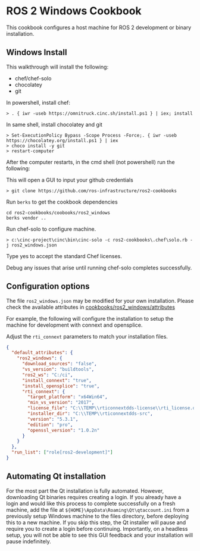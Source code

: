 # ROS 2 Windows Cookbook

This cookbook configures a host machine for ROS 2 development or binary installation.

## Windows Install

This walkthrough will install the following:
* chef/chef-solo
* chocolatey
* git

In powershell, install chef:
```
> . { iwr -useb https://omnitruck.cinc.sh/install.ps1 } | iex; install
```

In same shell, install chocolatey and git
```
> Set-ExecutionPolicy Bypass -Scope Process -Force;. { iwr -useb https://chocolatey.org/install.ps1 } | iex
> choco install -y git
> restart-computer
```

After the computer restarts, in the cmd shell (not powershell) run the following:

This will open a GUI to input your github credentials
```
> git clone https://github.com/ros-infrastructure/ros2-cookbooks
```

Run `berks` to get the cookbook dependencies
```
cd ros2-cookbooks/coobooks/ros2_windows
berks vendor ..
```

Run chef-solo to configure machine.
```
> c:\cinc-project\cinc\bin\cinc-solo -c ros2-cookbooks\.chef\solo.rb -j ros2_windows.json
```

Type yes to accept the standard Chef licenses.

Debug any issues that arise until running chef-solo completes successfully.

## Configuration options

The file `ros2_windows.json` may be modified for your own installation.
Please check the available attributes in [cookbooks/ros2_windows/attributes](cookbooks/ros2_windows/attributes)

For example, the following will configure the installation to setup the machine for development with connext and opensplice.

Adjust the `rti_connext` parameters to match your installation files.

```json
{
  "default_attributes": {
    "ros2_windows": {
      "download_sources": "false",
      "vs_version": "buildtools",
      "ros2_ws": "C:/ci",
      "install_connext": "true",
      "install_opensplice": "true",
      "rti_connext": {
        "target_platform": "x64Win64",
        "min_vs_version": "2017",
        "license_file": "C:\\TEMP\\rticonnextdds-license\\rti_license.dat",
        "installer_dir": "C:\\TEMP\\rticonnextdds-src",
        "version": "5.3.1",
        "edition": "pro",
        "openssl_version": "1.0.2n"
      }
    }
  },
  "run_list": ["role[ros2-development]"]
}
```

## Automating Qt installation

For the most part the Qt installation is fully automated.
However, downloading Qt binaries requires creating a login.
If you already have a login and would like this process to complete successfully on a fresh machine, add the file at `${HOME}\AppData\Roaming\Qt\qtaccount.ini` from a previously setup Windows machine to the files directory, before deploying this to a new machine.
If you skip this step, the Qt installer will pause and require you to create a login before continuing.
Importantly, on a headless setup, you will not be able to see this GUI feedback and your installation will pause indefinitely.

